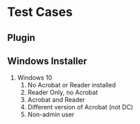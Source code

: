 # Test Cases

## Plugin



## Windows Installer

1. Windows 10
   1. No Acrobat or Reader installed
   2. Reader Only, no Acrobat
   3. Acrobat and Reader
   4. Different version of Acrobat (not DC)
   5. Non-admin user